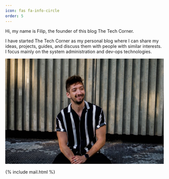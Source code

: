 ```yaml
---
icon: fas fa-info-circle
order: 5
---
```


Hi, my name is Filip, the founder of this blog The Tech Corner.

I have started The Tech Corner as my personal blog where I can share my ideas, projects, guides, and discuss them with people with similar interests.
I focus mainly on the system administration and dev-ops technologies.


![img-description](/assets/img/me_selfie.jpg)





{% include mail.html %}

